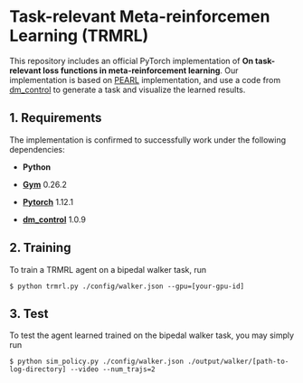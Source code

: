 Task-relevant Meta-reinforcemen Learning (TRMRL)
====================================================

This repository includes an official PyTorch implementation of **On task-relevant loss functions in meta-reinforcement learning**. Our implementation is based on [PEARL][pearllink] implementation, and use a code from [dm_control][dmcontrollink] to generate a task and visualize the learned results.
## 1. Requirements

The implementation is confirmed to successfully work under the following dependencies:

- **Python**

- **[Gym][gymlink]** 0.26.2

- **[Pytorch][pytorchlink]** 1.12.1

- **[dm_control][dmcontrollink]** 1.0.9


## 2. Training
To train a TRMRL agent on a bipedal walker task, run
```
$ python trmrl.py ./config/walker.json --gpu=[your-gpu-id]
```


## 3. Test
To test the agent learned trained on the bipedal walker task, you may simply run
```
$ python sim_policy.py ./config/walker.json ./output/walker/[path-to-log-directory] --video --num_trajs=2
```


[pearllink]: https://github.com/katerakelly/oyster
[dmcontrollink]:https://github.com/google-deepmind/dm_control
[gymlink]: https://github.com/openai/gym/
[pytorchlink]: https://pytorch.org/

